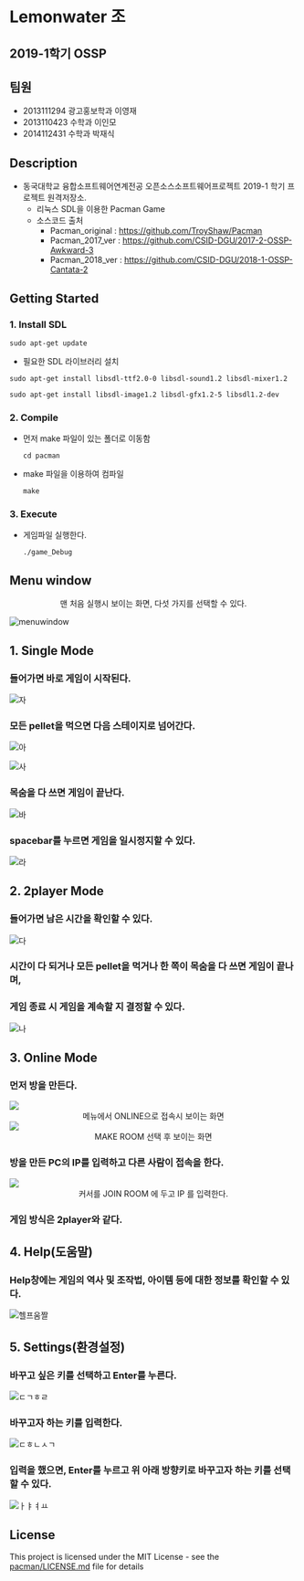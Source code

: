 # Lemonwater 조

## 2019-1학기 OSSP



## 팀원

- 2013111294 광고홍보학과 이영재
- 2013110423 수학과 이인모
- 2014112431 수학과 박재식



## Description

* 동국대학교 융합소프트웨어연계전공 오픈소스소프트웨어프로젝트 2019-1 학기 프로젝트 원격저장소.
  * 리눅스 SDL을 이용한 Pacman Game
  * 소스코드 출처
    * Pacman_original  : <https://github.com/TroyShaw/Pacman>  
    * Pacman_2017_ver : https://github.com/CSID-DGU/2017-2-OSSP-Awkward-3
    * Pacman_2018_ver : https://github.com/CSID-DGU/2018-1-OSSP-Cantata-2
    


## Getting Started

### 1. Install SDL

```
sudo apt-get update
```

* 필요한 SDL 라이브러리 설치

```
sudo apt-get install libsdl-ttf2.0-0 libsdl-sound1.2 libsdl-mixer1.2
```

```
sudo apt-get install libsdl-image1.2 libsdl-gfx1.2-5 libsdl1.2-dev
```

### 2. Compile

* 먼저 make 파일이 있는 폴더로 이동함
  ```ㅁㄴㅇㅁㅇ 
  cd pacman
  ```

* make 파일을 이용하여 컴파일

  ```
  make
  ```

### 3. Execute

* 게임파일 실행한다.

  ````
  ./game_Debug
  ````

## Menu window

<center>맨 처음 실행시 보이는 화면, 다섯 가지를 선택할 수 있다.</center>

![menuwindow](https://user-images.githubusercontent.com/46588549/59299598-fea33480-8cc7-11e9-8e6f-27c09e563d64.png)

## 1. Single Mode

### 들어가면 바로 게임이 시작된다.

![자](https://user-images.githubusercontent.com/46588549/59303407-1f23bc80-8cd1-11e9-83d4-c5613f621716.png)

### 모든 pellet을 먹으면 다음 스테이지로 넘어간다.

![아](https://user-images.githubusercontent.com/46588549/59303416-20ed8000-8cd1-11e9-9e70-cd572c62b24f.png)

![사](https://user-images.githubusercontent.com/46588549/59303414-20ed8000-8cd1-11e9-8e37-aca6ee1da330.png)

### 목숨을 다 쓰면 게임이 끝난다.

![바](https://user-images.githubusercontent.com/46588549/59303413-2054e980-8cd1-11e9-9a8c-6937ccbd142e.png)

### spacebar를 누르면 게임을 일시정지할 수 있다.

![라](https://user-images.githubusercontent.com/46588549/59303411-2054e980-8cd1-11e9-863c-d739d48ebca8.png)

## 2. 2player Mode

### 들어가면 남은 시간을 확인할 수 있다.

![다](https://user-images.githubusercontent.com/46588549/59303410-1fbc5300-8cd1-11e9-8fa7-fe42ba136d77.png)

### 시간이 다 되거나 모든 pellet을 먹거나 한 쪽이 목숨을 다 쓰면 게임이 끝나며,

### 게임 종료 시 게임을 계속할 지 결정할 수 있다.

![나](https://user-images.githubusercontent.com/46588549/59303409-1fbc5300-8cd1-11e9-9f86-4a7b6faa2796.png)

## 3. Online Mode

### 먼저 방을 만든다.

<img src="https://i.imgur.com/KIFCRXe.png">

<center>메뉴에서 ONLINE으로 접속시 보이는 화면</center>

<img src="https://i.imgur.com/q6efYLy.png">

<center>MAKE ROOM 선택 후 보이는 화면</center>

### 방을 만든 PC의 IP를 입력하고 다른 사람이 접속을 한다.

<img src="https://i.imgur.com/P9jAkpH.png">

<center>커서를 JOIN ROOM 에 두고 IP 를 입력한다. </center>

### 게임 방식은 2player와 같다.

## 4. Help(도움말)

### Help창에는 게임의 역사 및 조작법, 아이템 등에 대한 정보를 확인할 수 있다. </center>

![헬프움짤](https://user-images.githubusercontent.com/46588549/59303110-77a68a00-8cd0-11e9-83cd-f4f70ed47319.gif)

## 5. Settings(환경설정)

### 바꾸고 싶은 키를 선택하고 Enter를 누른다. </center>

![ㄷㄱㅎㄹ](https://user-images.githubusercontent.com/46588549/59302901-fe0e9c00-8ccf-11e9-98d4-697374f05d00.png)

### 바꾸고자 하는 키를 입력한다. </center>

![ㄷㅎㄴㅅㄱ](https://user-images.githubusercontent.com/46588549/59302916-05ce4080-8cd0-11e9-897a-18de42c634f8.png)

### 입력을 했으면, Enter를 누르고 위 아래 방향키로 바꾸고자 하는 키를 선택할 수 있다. </center>

![ㅏㅑㅕㅛ](https://user-images.githubusercontent.com/46588549/59302931-0cf54e80-8cd0-11e9-9a78-805a9324a8f6.png)

## License

This project is licensed under the MIT License - see the [pacman/LICENSE.md](/pacman/LICENSE) file for details
